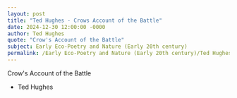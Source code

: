 ```yaml
---
layout: post
title: "Ted Hughes - Crows Account of the Battle"
date: 2024-12-30 12:00:00 -0000
author: Ted Hughes
quote: "Crow's Account of the Battle"
subject: Early Eco-Poetry and Nature (Early 20th century)
permalink: /Early Eco-Poetry and Nature (Early 20th century)/Ted Hughes/Ted Hughes - Crows Account of the Battle
---
```


Crow's Account of the Battle

- Ted Hughes
